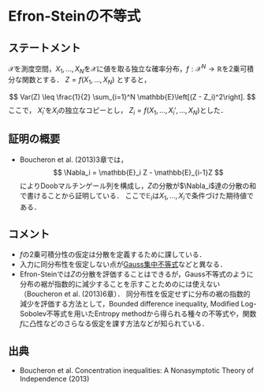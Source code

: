 # Efron-Steinの不等式

## ステートメント
$\mathcal{X}$を測度空間，$X_1, \ldots, X_N$を$\mathcal{X}$に値を取る独立な確率分布，$f: \mathcal{X}^N\to \mathbb{R}$を2乗可積分な関数とする．
$Z=f(X_1, \ldots, X_N)$ とすると，

$$
Var(Z) \leq \frac{1}{2} \sum_{i=1}^N \mathbb{E}\left[(Z - Z_i)^2\right].
$$
ここで， $X_i'$を$X_i$の独立なコピーとし， $Z_i = f(X_1, \ldots, X_i', \ldots, X_N)$とした．

## 証明の概要
* Boucheron et al. (2013)3章では，
$$
\Nabla_i = \mathbb{E}_i Z - \mathbb{E}_{i-1}Z
$$
によりDoobマルチンゲール列を構成し，$Z$の分散が$\Nabla_i$達の分散の和で書けることから証明している．
ここで$\mathbb{E}_i$は$X_1, \ldots, X_i$で条件づけた期待値である．

## コメント
* $f$の2乗可積分性の仮定は分散を定義するために課している．
* 入力に同分布性を仮定しない点が[Gauss集中不等式](gaussian_concentration_inequality.md)などと異なる．
* Efron-Steinでは$Z$の分散を評価することはできるが，Gauss不等式のように分布の裾が指数的に減少することを示すことためのには使えない（Boucheron et al. (2013)6章）． 
同分布性を仮定せずに分布の裾の指数的減少を評価する方法として，Bounded difference inequality,
Modified Log-Sobolev不等式を用いたEntropy methodから得られる種々の不等式や，関数$f$に凸性などのさらなる仮定を課す方法などが知られている．

## 出典
* Boucheron et al. Concentration inequalities: A Nonasymptotic Theory of Independence (2013)
